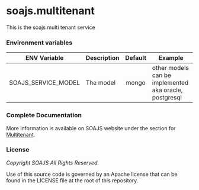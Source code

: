 # soajs.multitenant
This is the soajs multi tenant service 

### Environment variables

ENV Variable | Description | Default | Example
--- | ----- | :---: | ---
SOAJS_SERVICE_MODEL | The model | mongo | other models can be implemented aka oracle, postgresql


### Complete Documentation
More information is available on SOAJS website under the section for [Multitenant](https://soajsorg.atlassian.net/wiki/spaces/MUL).


### License
*Copyright SOAJS All Rights Reserved.*

Use of this source code is governed by an Apache license that can be found in the LICENSE file at the root of this repository.
